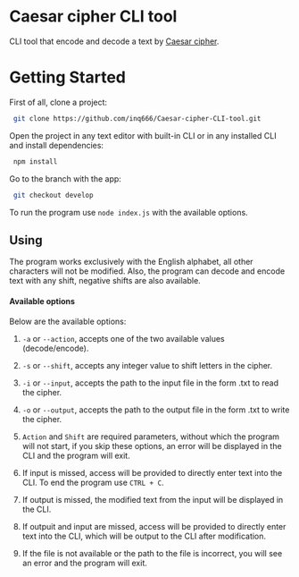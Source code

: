# Caesar cipher CLI tool

CLI tool that encode and decode a text by [Caesar cipher](https://en.wikipedia.org/wiki/Caesar_cipher).

# **Getting Started**

First of all, clone a project:

```bash
 git clone https://github.com/inq666/Caesar-cipher-CLI-tool.git
```

Open the project in any text editor with built-in CLI or in any installed CLI and install dependencies:

```bash
 npm install
```

Go to the branch with the app:

```bash
 git checkout develop
```

To run the program use `node index.js` with the available options.

## Using

The program works exclusively with the English alphabet, all other characters will not be modified. Also, the program can decode and encode text with any shift, negative shifts are also available.

#### Available options

Below are the available options:

1. `-a` or `--action`, accepts one of the two available values (decode/encode).
2. `-s` or `--shift`, accepts any integer value to shift letters in the cipher.
3. `-i` or `--input`, accepts the path to the input file in the form .txt to read the cipher.
4. `-o` or `--output`, accepts the path to the output file in the form .txt to write the cipher.

5. `Action` and `Shift` are required parameters, without which the program will not start, if you skip these options, an error will be displayed in the CLI and the program will exit.
6. If input is missed, access will be provided to directly enter text into the CLI. To end the program use `CTRL + C`.
7. If output is missed, the modified text from the input will be displayed in the CLI.
8. If outpuit and input are missed, access will be provided to directly enter text into the CLI, which will be output to the CLI after modification.
9. If the file is not available or the path to the file is incorrect, you will see an error and the program will exit.
